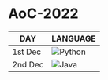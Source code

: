 # AoC-2022

| DAY     | LANGUAGE                                                                                               |
| ------- | ------------------------------------------------------------------------------------------------------ |
| 1st Dec | ![Python](https://img.shields.io/badge/python-3670A0?style=for-the-badge&logo=python&logoColor=ffdd54) |
| 2nd Dec | ![Java](https://img.shields.io/badge/java-%23ED8B00.svg?style=for-the-badge&logo=java&logoColor=white) |
